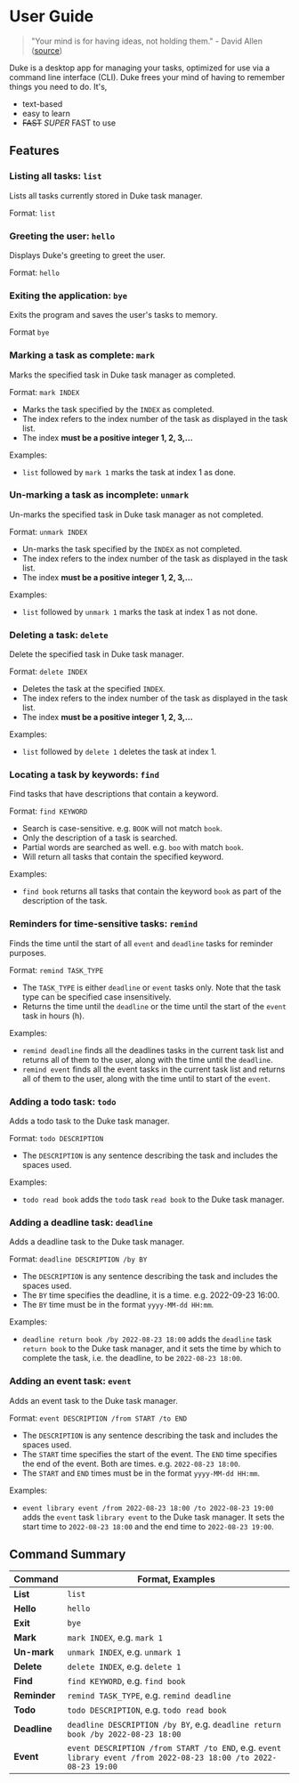 # User Guide

> "Your mind is for having ideas, not holding them." - David Allen ([source](https://dansilvestre.com/productivity-quotes))

Duke is a desktop app for managing your tasks, optimized for use via a command
line interface (CLI). Duke frees your mind of having to remember things you need to do. It's,
* text-based
* easy to learn
* ~~FAST~~ _SUPER_ FAST to use

## Features 

### Listing all tasks: `list`

Lists all tasks currently stored in Duke task manager.

Format: `list`

### Greeting the user: `hello`

Displays Duke's greeting to greet the user.

Format: `hello`

### Exiting the application: `bye`

Exits the program and saves the user's tasks to memory.

Format `bye`

### Marking a task as complete: `mark`

Marks the specified task in Duke task manager as completed.

Format: `mark INDEX`

* Marks the task specified by the `INDEX` as completed.
* The index refers to the index number of the task as displayed in the task list.
* The index **must be a positive integer 1, 2, 3,...**

Examples:

* `list` followed by `mark 1` marks the task at index 1 as done.

### Un-marking a task as incomplete: `unmark`

Un-marks the specified task in Duke task manager as not completed.

Format: `unmark INDEX`

* Un-marks the task specified by the `INDEX` as not completed.
* The index refers to the index number of the task as displayed in the task list.
* The index **must be a positive integer 1, 2, 3,...**

Examples:

* `list` followed by `unmark 1` marks the task at index 1 as not done.

### Deleting a task: `delete`

Delete the specified task in Duke task manager.

Format: `delete INDEX`

* Deletes the task at the specified `INDEX`.
* The index refers to the index number of the task as displayed in the task list.
* The index **must be a positive integer 1, 2, 3,...**

Examples:

* `list` followed by `delete 1` deletes the task at index 1.

### Locating a task by keywords: `find`

Find tasks that have descriptions that contain a keyword.

Format: `find KEYWORD`

* Search is case-sensitive. e.g. `BOOK` will not match `book`.
* Only the description of a task is searched.
* Partial words are searched as well. e.g. `boo` with match `book`.
* Will return all tasks that contain the specified keyword.

Examples:

* `find book` returns all tasks that contain the keyword `book` as part of
the description of the task.

### Reminders for time-sensitive tasks: `remind`

Finds the time until the start of all `event` and `deadline` tasks for
reminder purposes.

Format: `remind TASK_TYPE`

* The `TASK_TYPE` is either `deadline` or `event` tasks only. Note
that the task type can be specified case insensitively.
* Returns the time until the `deadline` or the time until
the start of the `event` task in hours (h).

Examples:

* `remind deadline` finds all the deadlines tasks in the current
task list and returns all of them to the user, along with the
time until the `deadline`.
* `remind event` finds all the event tasks in the current task list
and returns all of them to the user, along with the time until to
start of the `event`.

### Adding a todo task: `todo`

Adds a todo task to the Duke task manager.

Format: `todo DESCRIPTION`

* The `DESCRIPTION` is any sentence describing the task and 
includes the spaces used.

Examples:

* `todo read book` adds the `todo` task `read book` to the Duke task
manager.

### Adding a deadline task: `deadline`

Adds a deadline task to the Duke task manager.

Format: `deadline DESCRIPTION /by BY`

* The `DESCRIPTION` is any sentence describing the task and
includes the spaces used.
* The `BY` time specifies the deadline, it is a time. e.g. 2022-09-23 16:00.
* The `BY` time must be in the format `yyyy-MM-dd HH:mm`.

Examples:

* `deadline return book /by 2022-08-23 18:00` adds the `deadline` task
`return book` to the Duke task manager, and it sets the time by which
to complete the task, i.e. the deadline, to be `2022-08-23 18:00`.

### Adding an event task: `event`

Adds an event task to the Duke task manager.

Format: `event DESCRIPTION /from START /to END`

* The `DESCRIPTION` is any sentence describing the task and 
includes the spaces used.
* The `START` time specifies the start of the event.
The `END` time specifies the end of the event. Both are
times. e.g. `2022-08-23 18:00`.
* The `START` and `END` times must be in the format `yyyy-MM-dd HH:mm`.


Examples:

* `event library event /from 2022-08-23 18:00 /to 2022-08-23 19:00` adds
the `event` task `library event` to the Duke task manager. It sets
the start time to `2022-08-23 18:00` and the end time to `2022-08-23 19:00`.

## Command Summary

| **Command**   | **Format, Examples**                                                                                            |
|---------------|-----------------------------------------------------------------------------------------------------------------|
| **List**      | `list`                                                                                                          |
| **Hello**     | `hello`                                                                                                         |
| **Exit**      | `bye`                                                                                                           |
| **Mark**      | `mark INDEX`, e.g. `mark 1`                                                                                     |
| **Un-mark**   | `unmark INDEX`, e.g. `unmark 1`                                                                                 |
| **Delete**    | `delete INDEX`, e.g. `delete 1`                                                                                 |
| **Find**      | `find KEYWORD`, e.g. `find book`                                                                                |
| **Reminder**  | `remind TASK_TYPE`, e.g. `remind deadline`                                                                      |
| **Todo**      | `todo DESCRIPTION`, e.g. `todo read book`                                                                       |
| **Deadline**  | `deadline DESCRIPTION /by BY`, e.g. `deadline return book /by 2022-08-23 18:00`                                 |
| **Event**     | `event DESCRIPTION /from START /to END`, e.g. `event library event /from 2022-08-23 18:00 /to 2022-08-23 19:00` |
